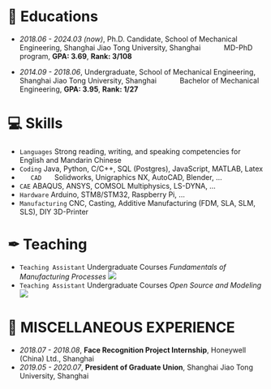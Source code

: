 
# 📖 Educations
- *2018.06 - 2024.03 (now)*, Ph.D. Candidate, School of Mechanical Engineering, Shanghai Jiao Tong University, Shanghai
&emsp;&emsp;&emsp;MD-PhD program, **GPA: 3.69**, **Rank: 3/108**



- *2014.09 - 2018.06*, Undergraduate, School of Mechanical Engineering, Shanghai Jiao Tong University, Shanghai
&emsp;&emsp;&emsp;Bachelor of Mechanical Engineering, **GPA: 3.95**, **Rank: 1/27**

# 💻 Skills
- `` Languages `` Strong reading, writing, and speaking competencies for English and Mandarin Chinese
- ``Coding`` Java, Python, C/C++, SQL (Postgres), JavaScript, MATLAB, Latex
- ``    CAD    `` Solidworks, Unigraphics NX, AutoCAD, Blender, …
- ``CAE`` ABAQUS, ANSYS, COMSOL Multiphysics, LS-DYNA, …
- ``Hardware`` Arduino, STM8/STM32, Raspberry Pi, …
- ``Manufacturing`` CNC, Casting, Additive Manufacturing (FDM, SLA, SLM, SLS), DIY 3D-Printer

# ✒ Teaching

- ``Teaching Assistant`` Undergraduate Courses *Fundamentals of Manufacturing Processes* ![](https://img.shields.io/badge/2019--2023-SJTU-red)
- ``Teaching Assistant`` Undergraduate Courses *Open Source and Modeling* ![](https://img.shields.io/badge/2021--2022-SJTU-red)

# 💬 MISCELLANEOUS EXPERIENCE

- *2018.07 - 2018.08*, **Face Recognition Project Internship**, Honeywell (China) Ltd., Shanghai
- *2019.05 - 2020.07*, **President of Graduate Union**, Shanghai Jiao Tong University, Shanghai